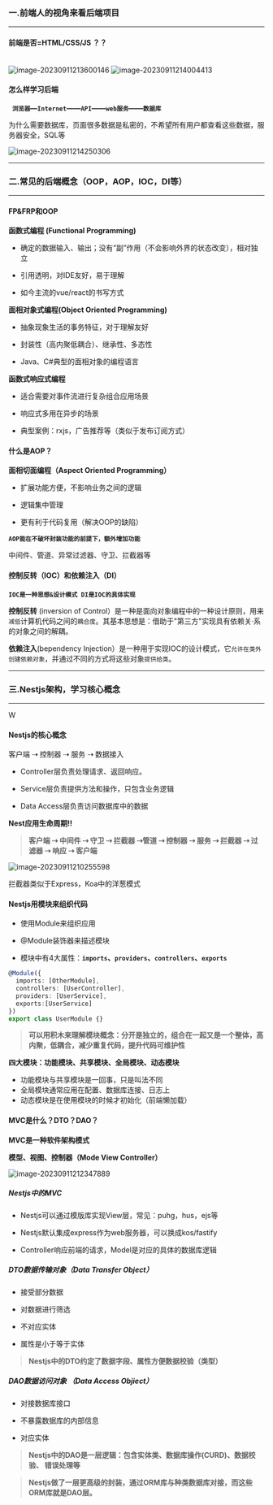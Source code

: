 ### 一.前端人的视角来看后端项目

------

#### 前端是否=HTML/CSS/JS ？？

<br>


<img src="https://cdn.jsdelivr.net/gh/zhu325/markdown-img/blog/image-20230911213600146.png" alt="image-20230911213600146" />

<img src="https://cdn.jsdelivr.net/gh/zhu325/markdown-img/blog/image-20230911214004413.png" alt="image-20230911214004413" />

#### 		怎么样学习后端

​	**`	浏览器`—`Internet`——`API`——`web服务`——`数据库`**

​			为什么需要数据库，页面很多数据是私密的，不希望所有用户都查看这些数据，服务器安全，SQL等

<img src="https://cdn.jsdelivr.net/gh/zhu325/markdown-img/blog/image-20230911214057986.png" alt="image-20230911214250306" />

------

### 二.常见的后端概念（OOP，AOP，IOC，DI等）

------



#### FP&FRP和OOP

**函数式编程 (Functional Programming)** 

- 确定的数据输入、输出；没有“副”作用（不会影响外界的状态改变），相对独立

- 引用透明，对IDE友好，易于理解

- 如今主流的vue/react的书写方式

  

**面相对象式编程(Object Oriented Programming)**

- 抽象现象生活的事务特征，对于理解友好

- 封装性（高内聚低耦合）、继承性、多态性

- Java、C#典型的面相对象的编程语言

  

**函数式响应式编程**

- 适合需要对事件流进行复杂组合应用场景

- 响应式多用在异步的场景

- 典型案例：rxjs，广告推荐等（类似于发布订阅方式）

  

#### 什么是AOP？

**面相切面编程（Aspect Oriented Programming）**

- 扩展功能方便，不影响业务之间的逻辑

- 逻辑集中管理

- 更有利于代码复用（解决OOP的缺陷）

  

**`AOP能在不破坏封装功能的前提下，额外增加功能`**

中间件、管道、异常过滤器、守卫、拦截器等



#### 控制反转（IOC）和依赖注入（DI）

**`IOC是一种思想&设计模式 DI是IOC的具体实现`**

**控制反转** (inversion of Control）是一种是面向对象编程中的一种设计原则，用来`减低`计算机代码之间的`耦合度`。其基本思想是：借助于"第三方"实现具有依赖关·系的对象之间的解耦。



**依赖注入**(bependency Injection）是一种用于实现IOC的设计模式，它`允许在类外创建依赖对象`，并通过不同的方式将这些对象`提供给类`。



------



### 三.Nestjs架构，学习核心概念

------

W

#### Nestjs的核心概念

客户端 ⇢ 控制器 ⇢ 服务 ⇢ 数据接入

- Controller层负责处理请求、返回响应。

- Service层负责提供方法和操作，只包含业务逻辑

- Data Access层负责访问数据库中的数据

  

**Nest应用生命周期‼️**

> **客户端 ⇢ 中间件 ⇢ 守卫 ⇢ 拦截器 ⇢管道 ⇢ 控制器 ⇢ 服务 ⇢ 拦截器 ⇢ 过滤器 ⇢ 响应 ⇢ 客户端**

![image-20230911210255598](https://cdn.jsdelivr.net/gh/zhu325/markdown-img/blog/image-20230911210255598.png)	

拦截器类似于Express，Koa中的洋葱模式



#### Nestjs用模块来组织代码

- 使用Module来组织应用

- @Module装饰器来描述模块

- 模块中有4大属性：**`imports`、`providers`、`controllers`、`exports`**

  

```typescript
@Module({
  imports: [OtherModule],
  controllers: [UserController],
  providers: [UserService],
  exports:[UserService]
})
export class UserModule {}
```

> **可以用积木来理解模块概念：分开是独立的，组合在一起又是一个整体，高内聚，低耦合，减少重复代码，提升代码可维护性**



**四大模块：功能模块、共享模块、全局模块、动态模块**

- 功能模块与共享模块是一回事，只是叫法不同
- 全局模块通常应用在配置、数据库连接、日志上
- 动态模块是在使用模块的时候才初始化（前端懒加载）



#### MVC是什么？DTO？DAO？

**MVC是一种软件架构模式**

**模型、视图、控制器（Mode View Controller）**

<img src="https://cdn.jsdelivr.net/gh/zhu325/markdown-img/blog/image-20230911212347889.png" alt="image-20230911212347889" />

##### Nestjs中的MVC

- Nestjs可以通过模版库实现View层，常见：puhg，hus，ejs等

- Nestjs默认集成express作为web服务器，可以换成kos/fastify

- Controller响应前端的请求，Model是对应的具体的数据库逻辑

  

##### DTO数据传输对象（Data Transfer Object）

- 接受部分数据

- 对数据进行筛选

- 不对应实体

- 属性是小于等于实体

  

> **Nestjs中的DTO约定了数据字段、属性方便数据校验（类型）**



##### DAO数据访问对象 （Data Access Objiect）

- 对接数据库接口

- 不暴露数据库的内部信息

- 对应实体

  

> **Nestjs中的DAO是一层逻辑：包含实体类、数据库操作(CURD)、数据校验、 错误处理等**



> **Nestjs做了一层更高级的封装，通过ORM库与种类数据库对接，而这些ORM库就是DAO层。**

